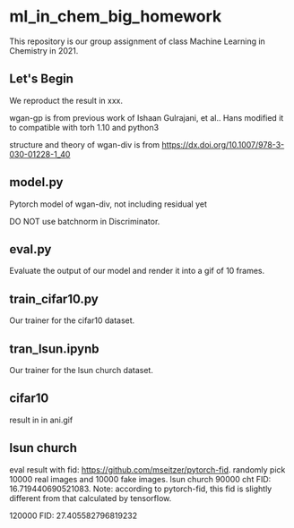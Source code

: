 # ml_in_chem_big_homework
This repository is our group assignment of class Machine Learning in Chemistry in 2021.
## Let's Begin
We reproduct the result in xxx.

wgan-gp is from previous work of Ishaan Gulrajani, et al.. Hans modified it to compatible with torh 1.10 and python3

structure and theory of wgan-div is from https://dx.doi.org/10.1007/978-3-030-01228-1_40
## model.py
Pytorch model of wgan-div, not including residual yet

DO NOT use batchnorm in Discriminator.
## eval.py
Evaluate the output of our model and render it into a gif of 10 frames.
## train_cifar10.py
Our trainer for the cifar10 dataset.
## tran_lsun.ipynb
Our trainer for the lsun church dataset.
## cifar10
result in in ani.gif
## lsun church
eval result with fid: https://github.com/mseitzer/pytorch-fid. randomly pick 10000 real images and 10000 fake images. 
lsun church 90000 cht FID:  16.719440690521083.
Note: according to pytorch-fid, this fid is slightly different from that calculated by tensorflow.

120000 FID:  27.405582796819232
